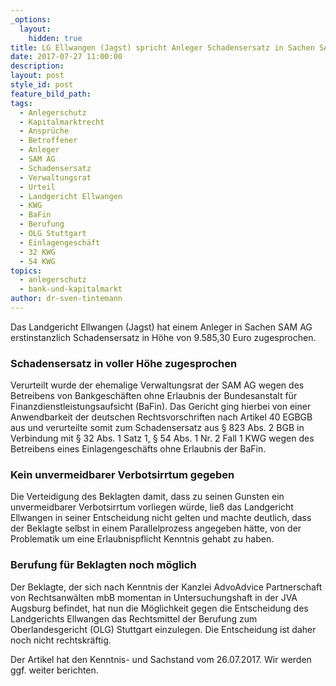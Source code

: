 ```yaml
---
_options:
  layout:
    hidden: true
title: LG Ellwangen (Jagst) spricht Anleger Schadensersatz in Sachen SAM AG zu
date: 2017-07-27 11:00:00
description:
layout: post
style_id: post
feature_bild_path:
tags:
  - Anlegerschutz
  - Kapitalmarktrecht
  - Ansprüche
  - Betroffener
  - Anleger
  - SAM AG
  - Schadensersatz
  - Verwaltungsrat
  - Urteil
  - Landgericht Ellwangen
  - KWG
  - BaFin
  - Berufung
  - OLG Stuttgart
  - Einlagengeschäft
  - 32 KWG
  - 54 KWG
topics:
  - anlegerschutz
  - bank-und-kapitalmarkt
author: dr-sven-tintemann
---
```



Das Landgericht Ellwangen (Jagst) hat einem Anleger in Sachen SAM AG erstinstanzlich Schadensersatz in Höhe von 9.585,30 Euro zugesprochen.

### Schadensersatz in voller Höhe zugesprochen

Verurteilt wurde der ehemalige Verwaltungsrat der SAM AG wegen des Betreibens von Bankgeschäften ohne Erlaubnis der Bundesanstalt für Finanzdienstleistungsaufsicht (BaFin). Das Gericht ging hierbei von einer Anwendbarkeit der deutschen Rechtsvorschriften nach Artikel 40 EGBGB aus und verurteilte somit zum Schadensersatz aus § 823 Abs. 2 BGB in Verbindung mit § 32 Abs. 1 Satz 1, § 54 Abs. 1 Nr. 2 Fall 1 KWG wegen des Betreibens eines Einlagengeschäfts ohne Erlaubnis der BaFin.

### Kein unvermeidbarer Verbotsirrtum gegeben

Die Verteidigung des Beklagten damit, dass zu seinen Gunsten ein unvermeidbarer Verbotsirrtum vorliegen würde, ließ das Landgericht Ellwangen in seiner Entscheidung nicht gelten und machte deutlich, dass der Beklagte selbst in einem Parallelprozess angegeben hätte, von der Problematik um eine Erlaubnispflicht Kenntnis gehabt zu haben.

### Berufung für Beklagten noch möglich

Der Beklagte, der sich nach Kenntnis der Kanzlei AdvoAdvice Partnerschaft von Rechtsanwälten mbB momentan in Untersuchungshaft in der JVA Augsburg befindet, hat nun die Möglichkeit gegen die Entscheidung des Landgerichts Ellwangen das Rechtsmittel der Berufung zum Oberlandesgericht (OLG) Stuttgart einzulegen. Die Entscheidung ist daher noch nicht rechtskräftig.

Der Artikel hat den Kenntnis- und Sachstand vom 26.07.2017. Wir werden ggf. weiter berichten.
